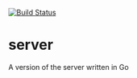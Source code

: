 [![Build Status](https://travis-ci.org/megaspace/server.svg?branch=master)](https://travis-ci.org/megaspace/server)

# server
A version of the server written in Go
